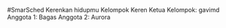 #SmarSched
Kerenkan hidupmu
Kelompok Keren
Ketua Kelompok: gavimd
Anggota 1: Bagas
Anggota 2: Aurora
